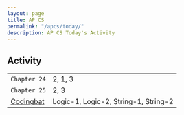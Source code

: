 ```yaml
---
layout: page
title: AP CS
permalink: "/apcs/today/"
description: AP CS Today's Activity
---
```


<h2>Activity <span id="date"></span></h2>
<script src="/public/js/today.js"></script>

<table class="sized">
  <tr>
    <td><code>Chapter 24</code></td>
    <td>2, 1, 3</td>
  </tr>
  <tr>
    <td><code>Chapter 25</code></td>
    <td>2, 3</td>
  </tr>
  <tr>
    <td><a href="http://www.codingbat.com">Codingbat</a></td>
    <td>Logic-1, Logic-2, String-1, String-2</td>
  </tr>
</table>

<!-- ## Pets

Finish implementing the following pets before starting Pixlab:

<table class="sized">
  <tr>
    <td><code>Person</code></td>
    <td>A person can have pets. A person with pets is happy when all of her pets are happy. A person without pets is never happy.</td>
  </tr>
  <tr>
    <td><code>Snake</code></td>
    <td>A snake eats mice, but is happy only if the mice it eats are both more than a week old and weigh more than 0.4 oz.</td>
  </tr>
  <tr>
    <td><code>Parrot</code></td>
    <td>A parrot keeps track of the last 3 sentences it hears. When called, it randomly repeats one of those sentences. A parrot is happy if it has 3 sentences and they are all different.</td>
  </tr>
  <tr>
    <td><code>Turtle</code></td>
    <td>A turtle is happy if and only if its owner doesn't also own a cat. Turtles CANNOT go for a walk.</td>
  </tr>
</table>

<hr> -->

<!-- ## Pixlab

[Setup and Completion Instructions](../pixlab). Be sure to follow the 7 step process for completing the Exercises.

<!-- Do **Not** move past `Activity 3` yet. Work on [codingbat](http://codingbat.com) instead. -->

<!-- The activities use `Objects` and `2D arrays` extensively. If you need help, refer to these **ProgrammedLessons** sections:

<table class="borderless nolines sized inset">
  <tr>
    <td><code>Objects</code></td>
    <td><span class="arrow">▶</span></td>
    <td><a href="http://programmedlessons.org/Java9/index.html#part06">Part 6: Object Oriented Programming</a></td>
  </tr>
  <tr>
    <td><code>2D Arrays</code></td>
    <td><span class="arrow">▶</span></td>
    <td><a href="http://programmedlessons.org/Java9/chap67/ch67_01.html">Chapter 67</a></td>
  </tr>
</table> -->

<!-- <div class="section" markdown="1">
If you are currently working on a specific project, continue. Otherwise, you have a few choices for today.

</div>

<p class="label">Ruby</p>
<div class="section" markdown="1">
<div class="section" markdown="1">
* Find an interesting, new, or important section of [Learn Ruby the Hard Way](https://learncodethehardway.org/ruby/) to investigate. Write the exercises.
* [Codecademy's Ruby lessons](https://www.codecademy.com/learn/ruby)
</div>
</div>

<p class="label">Java</p>
<div class="section" markdown="1">
<div class="section" markdown="1">
* Find an interesting, new, or important chapter of [Java Chortle](https://chortle.ccsu.edu/cs151/cs151java.html) to investigate. Take the quizzes and write the exercises.
* [Codingbat](http://codingbat.com)
</div>
</div> -->